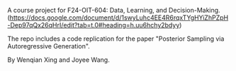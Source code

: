 A course project for F24-OIT-604: Data, Learning, and Decision-Making. (https://docs.google.com/document/d/1swyLuhc4EE4R6rqxTYgHYiZhPZpH-Dep97qQx26qHrI/edit?tab=t.0#heading=h.uu6hchy2bdyy)

The repo includes a code replication for the paper "Posterior Sampling via Autoregressive Generation".

By Wenqian Xing and Joyee Wang.
